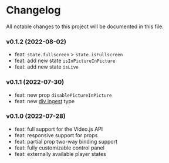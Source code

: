 # Changelog

All notable changes to this project will be documented in this file.

### v0.1.2 (2022-08-02)

- feat: `state.fullscreen` > `state.isFullscreen`
- feat: add new state `isInPictureInPicture`
- feat: add new state `isLive`

### v0.1.1 (2022-07-30)

- feat: new prop `disablePictureInPicture`
- feat: new [div ingest](https://videojs.com/guides/embeds/#player-div-ingest) type

### v0.1.0 (2022-07-28)

- feat: full support for the Video.js API
- feat: responsive support for props
- feat: partial prop two-way binding support
- feat: fully customizable control panel
- feat: externally available player states

